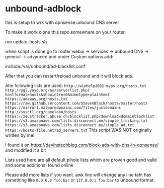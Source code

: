 # unbound-adblock

this is setup to wrk with opnsense unbound DNS server

To make it work clone this repo somewhere on your router.

run update-hosts.sh

when script is done go to router webui -> services -> unbound DNS -> general -> advanced and under Custom options add:

include:/var/unbound/ad-blacklist.conf

After that you can restart/reload unbound and it will block ads.

Atm following lists are used:
`
http://winhelp2002.mvps.org/hosts.txt
http://pgl.yoyo.org/as/serverlist.php?hostformat=hosts&showintro=0&mimetype=plaintext
https://adaway.org/hosts.txt
https://raw.githubusercontent.com/StevenBlack/hosts/master/hosts
https://mirror1.malwaredomains.com/files/justdomains
http://sysctl.org/cameleon/hosts
https://zeustracker.abuse.ch/blocklist.php?download=domainblocklist
https://s3.amazonaws.com/lists.disconnect.me/simple_tracking.txt
https://s3.amazonaws.com/lists.disconnect.me/simple_ad.txt
https://hosts-file.net/ad_servers.txt
`
This script WAS NOT originally written by me!

I found it on https://devinstechblog.com/block-ads-with-dns-in-opnsense/ and modified it a bit

Lists used here are all default pihole lists which are proven good and valid and some additional found online

Please add more lists if you want. awk line will change any line taht has  something like
`
0.0.0.0 foo.bar
`
or
`
127.0.0.1 foo.bar
`
to unbound format.
